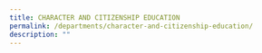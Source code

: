 ```yaml
---
title: CHARACTER AND CITIZENSHIP EDUCATION
permalink: /departments/character-and-citizenship-education/
description: ""
---
```

